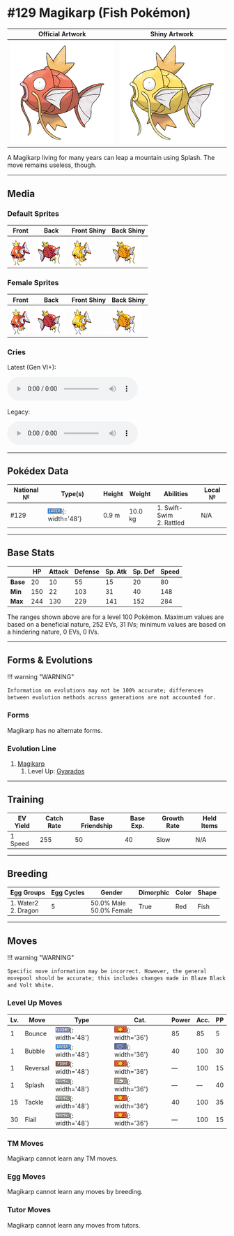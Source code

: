 # #129 Magikarp (Fish Pokémon)

| Official Artwork | Shiny Artwork |
| --- | --- |
| ![Official Artwork](../assets/sprites/magikarp/official_artwork.png) | ![Shiny Artwork](../assets/sprites/magikarp/official_artwork_shiny.png) |

A Magikarp living for many years can leap a mountain using Splash. The move remains useless, though.

---

## Media

### Default Sprites

| Front | Back | Front Shiny | Back Shiny |
| --- | --- | --- | --- |
| ![Front](../assets/sprites/magikarp/front.gif) | ![Back](../assets/sprites/magikarp/back.gif) | ![Front Shiny](../assets/sprites/magikarp/front_shiny.gif) | ![Back Shiny](../assets/sprites/magikarp/back_shiny.gif) |

### Female Sprites

| Front | Back | Front Shiny | Back Shiny |
| --- | --- | --- | --- |
| ![Front](../assets/sprites/magikarp/front_female.gif) | ![Back](../assets/sprites/magikarp/back_female.gif) | ![Front Shiny](../assets/sprites/magikarp/front_shiny_female.gif) | ![Back Shiny](../assets/sprites/magikarp/back_shiny_female.gif) |

### Cries

Latest (Gen VI+):

<audio controls>
<source src='../../assets/cries/magikarp/latest.ogg' type='audio/ogg'>
  Your browser does not support the audio element.
</audio>

Legacy:

<audio controls>
<source src='../../assets/cries/magikarp/legacy.ogg' type='audio/ogg'>
  Your browser does not support the audio element.
</audio>

---

## Pokédex Data

| National № | Type(s) | Height | Weight | Abilities | Local № |
|------------|---------|--------|--------|-----------|---------|
| #129 | ![water](../assets/types/water.png){: width='48'} | 0.9 m | 10.0 kg | 1. Swift-Swim<br>2. Rattled | N/A |

---

## Base Stats
|   | HP | Attack | Defense | Sp. Atk | Sp. Def | Speed |
|---|----|--------|---------|---------|---------|-------|
| **Base** | 20 | 10 | 55 | 15 | 20 | 80 |
| **Min** | 150 | 22 | 103 | 31 | 40 | 148 |
| **Max** | 244 | 130 | 229 | 141 | 152 | 284 |

The ranges shown above are for a level 100 Pokémon. Maximum values are based on a beneficial nature, 252 EVs, 31 IVs; minimum values are based on a hindering nature, 0 EVs, 0 IVs.

---

## Forms & Evolutions

!!! warning "WARNING"

    Information on evolutions may not be 100% accurate; differences between evolution methods across generations are not accounted for.

### Forms

Magikarp has no alternate forms.

### Evolution Line

1. [Magikarp](magikarp.md/)
    1. Level Up: [Gyarados](gyarados.md/)




---

## Training

| EV Yield | Catch Rate | Base Friendship | Base Exp. | Growth Rate | Held Items |
|----------|------------|-----------------|-----------|-------------|------------|
| 1 Speed | 255 | 50 | 40 | Slow | N/A |

---

## Breeding

| Egg Groups | Egg Cycles | Gender | Dimorphic | Color | Shape |
|------------|------------|--------|-----------|-------|-------|
| 1. Water2<br>2. Dragon | 5 | 50.0% Male<br>50.0% Female | True | Red | Fish |

---

## Moves

!!! warning "WARNING"

    Specific move information may be incorrect. However, the general movepool should be accurate; this includes changes made in Blaze Black and Volt White.

### Level Up Moves

| Lv. | Move | Type | Cat. | Power | Acc. | PP |
| --- | --- | --- | --- | --- | --- | --- |
| 1 | Bounce | ![flying](../assets/types/flying.png){: width='48'} | ![physical](../assets/move_category/physical.png){: width='36'} | 85 | 85 | 5 |
| 1 | Bubble | ![water](../assets/types/water.png){: width='48'} | ![special](../assets/move_category/special.png){: width='36'} | 40 | 100 | 30 |
| 1 | Reversal | ![fighting](../assets/types/fighting.png){: width='48'} | ![physical](../assets/move_category/physical.png){: width='36'} | — | 100 | 15 |
| 1 | Splash | ![normal](../assets/types/normal.png){: width='48'} | ![status](../assets/move_category/status.png){: width='36'} | — | — | 40 |
| 15 | Tackle | ![normal](../assets/types/normal.png){: width='48'} | ![physical](../assets/move_category/physical.png){: width='36'} | 40 | 100 | 35 |
| 30 | Flail | ![normal](../assets/types/normal.png){: width='48'} | ![physical](../assets/move_category/physical.png){: width='36'} | — | 100 | 15 |

### TM Moves

Magikarp cannot learn any TM moves.
### Egg Moves

Magikarp cannot learn any moves by breeding.
### Tutor Moves

Magikarp cannot learn any moves from tutors.
